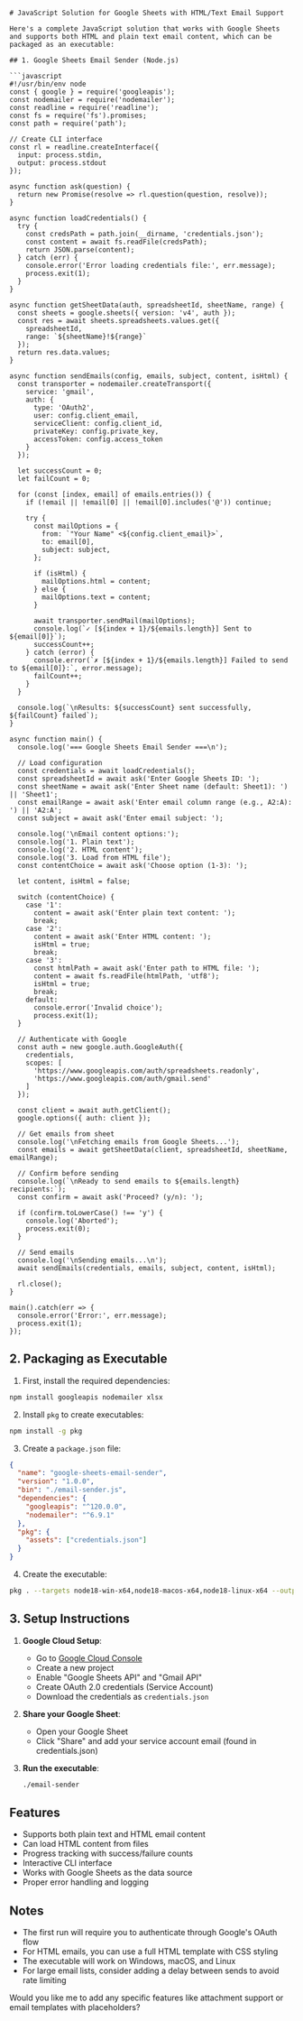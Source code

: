```
# JavaScript Solution for Google Sheets with HTML/Text Email Support

Here's a complete JavaScript solution that works with Google Sheets and supports both HTML and plain text email content, which can be packaged as an executable:

## 1. Google Sheets Email Sender (Node.js)

```javascript
#!/usr/bin/env node
const { google } = require('googleapis');
const nodemailer = require('nodemailer');
const readline = require('readline');
const fs = require('fs').promises;
const path = require('path');

// Create CLI interface
const rl = readline.createInterface({
  input: process.stdin,
  output: process.stdout
});

async function ask(question) {
  return new Promise(resolve => rl.question(question, resolve));
}

async function loadCredentials() {
  try {
    const credsPath = path.join(__dirname, 'credentials.json');
    const content = await fs.readFile(credsPath);
    return JSON.parse(content);
  } catch (err) {
    console.error('Error loading credentials file:', err.message);
    process.exit(1);
  }
}

async function getSheetData(auth, spreadsheetId, sheetName, range) {
  const sheets = google.sheets({ version: 'v4', auth });
  const res = await sheets.spreadsheets.values.get({
    spreadsheetId,
    range: `${sheetName}!${range}`
  });
  return res.data.values;
}

async function sendEmails(config, emails, subject, content, isHtml) {
  const transporter = nodemailer.createTransport({
    service: 'gmail',
    auth: {
      type: 'OAuth2',
      user: config.client_email,
      serviceClient: config.client_id,
      privateKey: config.private_key,
      accessToken: config.access_token
    }
  });

  let successCount = 0;
  let failCount = 0;

  for (const [index, email] of emails.entries()) {
    if (!email || !email[0] || !email[0].includes('@')) continue;

    try {
      const mailOptions = {
        from: `"Your Name" <${config.client_email}>`,
        to: email[0],
        subject: subject,
      };

      if (isHtml) {
        mailOptions.html = content;
      } else {
        mailOptions.text = content;
      }

      await transporter.sendMail(mailOptions);
      console.log(`✓ [${index + 1}/${emails.length}] Sent to ${email[0]}`);
      successCount++;
    } catch (error) {
      console.error(`✗ [${index + 1}/${emails.length}] Failed to send to ${email[0]}:`, error.message);
      failCount++;
    }
  }

  console.log(`\nResults: ${successCount} sent successfully, ${failCount} failed`);
}

async function main() {
  console.log('=== Google Sheets Email Sender ===\n');

  // Load configuration
  const credentials = await loadCredentials();
  const spreadsheetId = await ask('Enter Google Sheets ID: ');
  const sheetName = await ask('Enter Sheet name (default: Sheet1): ') || 'Sheet1';
  const emailRange = await ask('Enter email column range (e.g., A2:A): ') || 'A2:A';
  const subject = await ask('Enter email subject: ');
 
  console.log('\nEmail content options:');
  console.log('1. Plain text');
  console.log('2. HTML content');
  console.log('3. Load from HTML file');
  const contentChoice = await ask('Choose option (1-3): ');

  let content, isHtml = false;

  switch (contentChoice) {
    case '1':
      content = await ask('Enter plain text content: ');
      break;
    case '2':
      content = await ask('Enter HTML content: ');
      isHtml = true;
      break;
    case '3':
      const htmlPath = await ask('Enter path to HTML file: ');
      content = await fs.readFile(htmlPath, 'utf8');
      isHtml = true;
      break;
    default:
      console.error('Invalid choice');
      process.exit(1);
  }

  // Authenticate with Google
  const auth = new google.auth.GoogleAuth({
    credentials,
    scopes: [
      'https://www.googleapis.com/auth/spreadsheets.readonly',
      'https://www.googleapis.com/auth/gmail.send'
    ]
  });

  const client = await auth.getClient();
  google.options({ auth: client });

  // Get emails from sheet
  console.log('\nFetching emails from Google Sheets...');
  const emails = await getSheetData(client, spreadsheetId, sheetName, emailRange);
 
  // Confirm before sending
  console.log(`\nReady to send emails to ${emails.length} recipients:`);
  const confirm = await ask('Proceed? (y/n): ');
 
  if (confirm.toLowerCase() !== 'y') {
    console.log('Aborted');
    process.exit(0);
  }

  // Send emails
  console.log('\nSending emails...\n');
  await sendEmails(credentials, emails, subject, content, isHtml);
 
  rl.close();
}

main().catch(err => {
  console.error('Error:', err.message);
  process.exit(1);
});
```

## 2. Packaging as Executable

1. First, install the required dependencies:
```bash
npm install googleapis nodemailer xlsx
```

2. Install `pkg` to create executables:
```bash
npm install -g pkg
```

3. Create a `package.json` file:
```json
{
  "name": "google-sheets-email-sender",
  "version": "1.0.0",
  "bin": "./email-sender.js",
  "dependencies": {
    "googleapis": "^120.0.0",
    "nodemailer": "^6.9.1"
  },
  "pkg": {
    "assets": ["credentials.json"]
  }
}
```

4. Create the executable:
```bash
pkg . --targets node18-win-x64,node18-macos-x64,node18-linux-x64 --output email-sender
```

## 3. Setup Instructions

1. **Google Cloud Setup**:
   - Go to [Google Cloud Console](https://console.cloud.google.com/)
   - Create a new project
   - Enable "Google Sheets API" and "Gmail API"
   - Create OAuth 2.0 credentials (Service Account)
   - Download the credentials as `credentials.json`

2. **Share your Google Sheet**:
   - Open your Google Sheet
   - Click "Share" and add your service account email (found in credentials.json)

3. **Run the executable**:
   ```bash
   ./email-sender
   ```

## Features

- Supports both plain text and HTML email content
- Can load HTML content from files
- Progress tracking with success/failure counts
- Interactive CLI interface
- Works with Google Sheets as the data source
- Proper error handling and logging

## Notes

- The first run will require you to authenticate through Google's OAuth flow
- For HTML emails, you can use a full HTML template with CSS styling
- The executable will work on Windows, macOS, and Linux
- For large email lists, consider adding a delay between sends to avoid rate limiting

Would you like me to add any specific features like attachment support or email templates with placeholders?
```